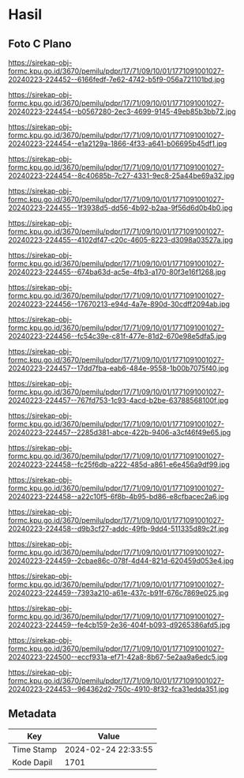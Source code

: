 # Hasil

## Foto C Plano

https://sirekap-obj-formc.kpu.go.id/3670/pemilu/pdpr/17/71/09/10/01/1771091001027-20240223-224452--6166fedf-7e62-4742-b5f9-056a721101bd.jpg

https://sirekap-obj-formc.kpu.go.id/3670/pemilu/pdpr/17/71/09/10/01/1771091001027-20240223-224454--b0567280-2ec3-4699-9145-49eb85b3bb72.jpg

https://sirekap-obj-formc.kpu.go.id/3670/pemilu/pdpr/17/71/09/10/01/1771091001027-20240223-224454--e1a2129a-1866-4f33-a641-b06695b45df1.jpg

https://sirekap-obj-formc.kpu.go.id/3670/pemilu/pdpr/17/71/09/10/01/1771091001027-20240223-224454--8c40685b-7c27-4331-9ec8-25a44be69a32.jpg

https://sirekap-obj-formc.kpu.go.id/3670/pemilu/pdpr/17/71/09/10/01/1771091001027-20240223-224455--1f3938d5-dd56-4b92-b2aa-9f56d6d0b4b0.jpg

https://sirekap-obj-formc.kpu.go.id/3670/pemilu/pdpr/17/71/09/10/01/1771091001027-20240223-224455--4102df47-c20c-4605-8223-d3098a03527a.jpg

https://sirekap-obj-formc.kpu.go.id/3670/pemilu/pdpr/17/71/09/10/01/1771091001027-20240223-224455--674ba63d-ac5e-4fb3-a170-80f3e16f1268.jpg

https://sirekap-obj-formc.kpu.go.id/3670/pemilu/pdpr/17/71/09/10/01/1771091001027-20240223-224456--17670213-e94d-4a7e-890d-30cdff2094ab.jpg

https://sirekap-obj-formc.kpu.go.id/3670/pemilu/pdpr/17/71/09/10/01/1771091001027-20240223-224456--fc54c39e-c81f-477e-81d2-670e98e5dfa5.jpg

https://sirekap-obj-formc.kpu.go.id/3670/pemilu/pdpr/17/71/09/10/01/1771091001027-20240223-224457--17dd7fba-eab6-484e-9558-1b00b7075f40.jpg

https://sirekap-obj-formc.kpu.go.id/3670/pemilu/pdpr/17/71/09/10/01/1771091001027-20240223-224457--767fd753-1c93-4acd-b2be-63788568100f.jpg

https://sirekap-obj-formc.kpu.go.id/3670/pemilu/pdpr/17/71/09/10/01/1771091001027-20240223-224457--2285d381-abce-422b-9406-a3cf46f49e65.jpg

https://sirekap-obj-formc.kpu.go.id/3670/pemilu/pdpr/17/71/09/10/01/1771091001027-20240223-224458--fc25f6db-a222-485d-a861-e6e456a9df99.jpg

https://sirekap-obj-formc.kpu.go.id/3670/pemilu/pdpr/17/71/09/10/01/1771091001027-20240223-224458--a22c10f5-6f8b-4b95-bd86-e8cfbacec2a6.jpg

https://sirekap-obj-formc.kpu.go.id/3670/pemilu/pdpr/17/71/09/10/01/1771091001027-20240223-224458--d9b3cf27-addc-49fb-9dd4-511335d89c2f.jpg

https://sirekap-obj-formc.kpu.go.id/3670/pemilu/pdpr/17/71/09/10/01/1771091001027-20240223-224459--2cbae86c-078f-4d44-821d-620459d053e4.jpg

https://sirekap-obj-formc.kpu.go.id/3670/pemilu/pdpr/17/71/09/10/01/1771091001027-20240223-224459--7393a210-a61e-437c-b91f-676c7869e025.jpg

https://sirekap-obj-formc.kpu.go.id/3670/pemilu/pdpr/17/71/09/10/01/1771091001027-20240223-224459--fe4cb159-2e36-404f-b093-d9265386afd5.jpg

https://sirekap-obj-formc.kpu.go.id/3670/pemilu/pdpr/17/71/09/10/01/1771091001027-20240223-224500--eccf931a-ef71-42a8-8b67-5e2aa9a6edc5.jpg

https://sirekap-obj-formc.kpu.go.id/3670/pemilu/pdpr/17/71/09/10/01/1771091001027-20240223-224453--964362d2-750c-4910-8f32-fca31edda351.jpg


## Metadata

| Key        | Value               |
| ---------- | ------------------- |
| Time Stamp | 2024-02-24 22:33:55 |
| Kode Dapil | 1701                |



